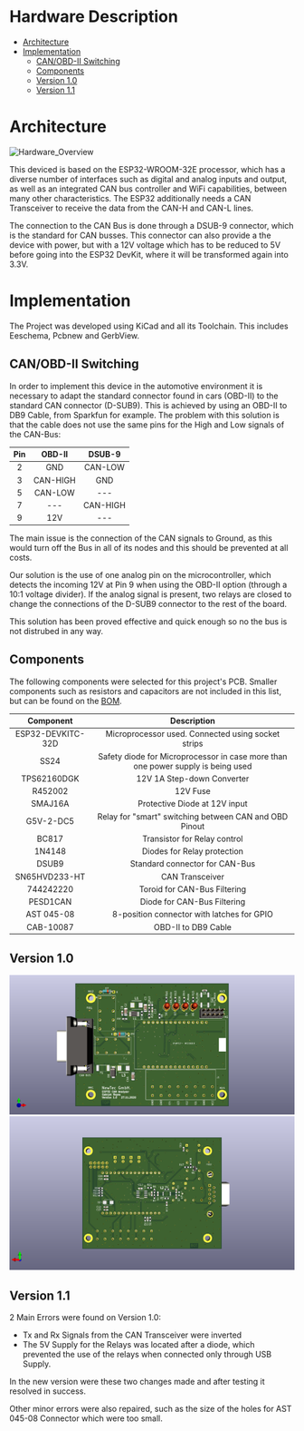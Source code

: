 # Hardware Description

- [Architecture](#Architecture)
- [Implementation](#Implementation)
    - [CAN/OBD-II Switching](#CAN/OBD-II-Switching)
    - [Components](#Components)
    - [Version 1.0](#Version-1.0)
    - [Version 1.1](#Version-1.1)

# Architecture
![Hardware_Overview](http://www.plantuml.com/plantuml/proxy?cache=no&src=https://raw.githubusercontent.com/NewTec-GmbH/esp32-can-iot/Playground/Coding/fw/doc/design/Hardware_Overview.plantuml)

This deviced is based on the ESP32­-WROOM-­32E processor, which has a diverse number of interfaces such as digital and analog inputs and output, as well as an integrated CAN bus controller and WiFi capabilities, between many other characteristics. The ESP32 additionally needs a CAN Transceiver to receive the data from the CAN-H and CAN-L lines. 

The connection to the CAN Bus is done through a DSUB-9 connector, which is the standard for CAN busses. This connector can also provide a the device with power, but with a 12V voltage which has to be reduced to 5V before going into the ESP32 DevKit, where it will be transformed again into 3.3V.

# Implementation
The Project was developed using KiCad and all its Toolchain. This includes Eeschema, Pcbnew and GerbView.

## CAN/OBD-II Switching
In order to implement this device in the automotive environment it is necessary to adapt the standard connector found in cars (OBD-II) to the standard CAN connector (D-SUB9).
This is achieved by using an OBD-II to DB9 Cable, from Sparkfun for example. The problem with this solution is that the cable does not use the same pins for the High and Low signals of the CAN-Bus:

| Pin | OBD-II | DSUB-9 |
| :------: | :------: | :------: |
| 2 | GND | CAN-LOW |
| 3 | CAN-HIGH | GND |
| 5 | CAN-LOW | --- |
| 7 | --- | CAN-HIGH |
| 9 | 12V | --- |

The main issue is the connection of the CAN signals to Ground, as this would turn off the Bus in all of its nodes and this should be prevented at all costs. 

Our solution is the use of one analog pin on the microcontroller, which detects the incoming 12V at Pin 9 when using the OBD-II option (through a 10:1 voltage divider). If the analog signal is present, two relays are closed to change the connections of the D-SUB9 connector to the rest of the board.

This solution has been proved effective and quick enough so no the bus is not distrubed in any way.

## Components

The following components were selected for this project's PCB. Smaller components such as resistors and capacitors are not included in this list, but can be found on the [BOM](./010_Implementation/BOM.xlsx).

| Component | Description |
| :---------------: | :---------------: |
| ESP32-DEVKITC-32D | Microprocessor used. Connected using socket strips |
| SS24 | Safety diode for Microprocessor in case more than one power supply is being used |
| TPS62160DGK | 12V 1A Step-down Converter |
| R452002 | 12V Fuse |
| SMAJ16A | Protective Diode at 12V input |
| G5V-2-DC5 | Relay for "smart" switching between CAN and OBD Pinout |
| BC817 | Transistor for Relay control |
| 1N4148 | Diodes for Relay protection |
| DSUB9 | Standard connector for CAN-Bus |
| SN65HVD233-HT | CAN Transceiver |
| 744242220 | Toroid for CAN-Bus Filtering |
| PESD1CAN | Diode for CAN-Bus Filtering |
| AST 045-08 | 8-position connector with latches for GPIO |
| CAB-10087 | OBD-II to DB9 Cable |

## Version 1.0
![Version 1.0_Front](../Coding/fw/doc/Media/PCB_Front.png) 
![Version 1.0_Back](../Coding/fw/doc/Media/PCB_Back.png)

## Version 1.1
2 Main Errors were found on Version 1.0:
* Tx and Rx Signals from the CAN Transceiver were inverted
* The 5V Supply for the Relays was located after a diode, which prevented the use of the relays when connected only through USB Supply. 

In the new version were these two changes made and after testing it resolved in success.

Other minor errors were also repaired, such as the size of the holes for AST 045-08 Connector which were too small. 
